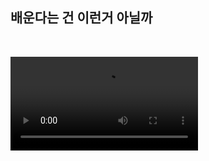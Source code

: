 ## 배운다는 건 이런거 아닐까
<br>


![always learning like first](https://user-images.githubusercontent.com/79819812/222462895-a7e23074-bc2d-4ade-a236-6e8d91075142.mp4)
